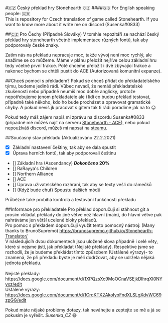 
#:czech_republic: Český překlad hry Stonehearth :czech_republic:
####:uk: For English speaking people: :uk:<br/>
This is repository for Czech translation of game called Stonehearth. If you want to know more about it write me on discord (Susenka#0833) <br/>

##:czech_republic: Pro Čechy (Případně Slováky)
V tomhle repozitáři se nachází český překlad hry stonehearth včetně implementace různých fontů, tak aby podporovaly české znaky.<br/>

Zatím nás na překladu nepracuje moc, takže vývoj není moc rychlý, ale snažíme se co můžeme. Máme v plánu přeložit nejříve celou základní hru tedy včetně první frakce. Poté chceme přeložit i dvě zbývající frakce a nakonec bychom se chtěli pustit do ACE (Autorizovaná komunitní expanze).<br/>

##Chceš pomoci s překladem?
Pokud se chceš přidat do překladatelského týmu, budeme jedině rádi. Vůbec nevadí, že nemáš překladatelské zkušenosti nebo případně neumíš moc dobře anglicky, protože nepotřebujeme jenom překladatele ale i lidi co budou překlad testovat, případně také někoho, kdo ho bude procházet a opravovat gramatické chyby. A pokud nevíš jk pracovat s gitem tak ti rádi poradíme jak na to :wink:

Pokud tedy máš zájem napiš mi zprávu na discordu Susenka#0833 (případně mě můžeš najít na serveru [Stonehearth - ACE](https://discord.gg/8dxCsqB)), nebo pokud nepoužíváš discord, můžeš mi napsat na [steamu](https://steamcommunity.com/id/susenak/).

##Současný stav překladu (Aktualizováno 22.2.2021)
- [x] Základní nastavení češtiny, tak aby se dala spustit
- [x] Úprava herních fontů, tak aby podporovali češtinu
- [] Základní hra (Ascendancy) **_Dokončeno_ 20%**
- [] RaRayya's Children
- [] Northern Alliance
- [] ACE
- [] Úprava uživatelského rozhraní, tak aby se texty vešli do rámečků
- [] \(Když bude chuť) Spoustu dalších módů

Průběžně také probíhá kontrola a testování funkčnosti překladu

##Informace pro překladatele
Pro překlad doporučuji si stáhnout git a prosím vkládat překlady do jiné větve než hlavní (main), do hlavní větve pak nahráváme jen větší ucelené bloky překladů.<br/>
Pro pomoc s překladem doporučuji využít tento pomocný nástroj: (Many thanks to BrunoSupremo) https://brunosupremo.github.io/Stonehearth-Translator/<br/>
V následujícíh dvou dokumentech jsou uložené slova případně i celé věty, které si nejsme jistí, jak překládat (Nejisté překlady). Respektive jsme se rozhodli, že je budeme překládat tímto způsobem (Ustálené výrazy)- to znamená, že při překladu byste je měli dodržovat, aby se udržela nějaká jednota překladu.<br/>   
Nejisté překlady: https://docs.google.com/document/d/1XPQzsXc9MoOCnaVSEjkDlhrqXI0NYyxz/edit<br/>
Ustálené výrazy: https://docs.google.com/document/d/1CrqKTX2AkoIyoFndXLSLgXdvWC69zpGG/edit<br/>

Pokud máte nějaké problémy dotazy, tak neváhejte a zeptejte se mě a já se pokusím je vyřešit. _Susenka_CZ_ :smile:

